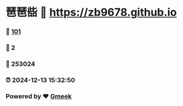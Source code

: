 # 琶琶啙 :link: https://zb9678.github.io 
### :page_facing_up: [101](https://zb9678.github.io/tag.html) 
### :speech_balloon: 2 
### :hibiscus: 253024 
### :alarm_clock: 2024-12-13 15:32:50 
### Powered by :heart: [Gmeek](https://github.com/Meekdai/Gmeek)
